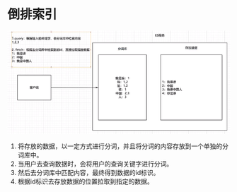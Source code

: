# 倒排索引

![inverted_index](./imgs/inverted_index.png)

1. 将存放的数据，以一定方式进行分词，并且将分词的内容存放到一个单独的分词库中。
2. 当用户去查询数据时，会将用户的查询关键字进行分词。
3. 然后去分词库中匹配内容，最终得到数据的id标识。
4. 根据id标识去存放数据的位置拉取到指定的数据。